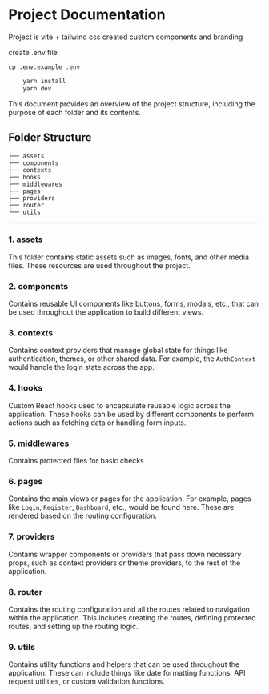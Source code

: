 # Project Documentation

Project is vite + tailwind css
created custom components and branding

create .env file

```shall
cp .env.example .env
```

```bash
    yarn install
    yarn dev
```

This document provides an overview of the project structure, including the purpose of each folder and its contents.

## **Folder Structure**
```
├── assets
├── components
├── contexts
├── hooks
├── middlewares
├── pages
├── providers
├── router
└── utils
```

---

### **1. assets**
This folder contains static assets such as images, fonts, and other media files. These resources are used throughout the project.

### **2. components**
Contains reusable UI components like buttons, forms, modals, etc., that can be used throughout the application to build different views.

### **3. contexts**
Contains context providers that manage global state for things like authentication, themes, or other shared data. For example, the `AuthContext` would handle the login state across the app.

### **4. hooks**
Custom React hooks used to encapsulate reusable logic across the application. These hooks can be used by different components to perform actions such as fetching data or handling form inputs.

### **5. middlewares**
Contains protected files for basic checks 

### **6. pages**
Contains the main views or pages for the application. For example, pages like `Login`, `Register`, `Dashboard`, etc., would be found here. These are rendered based on the routing configuration.

### **7. providers**
Contains wrapper components or providers that pass down necessary props, such as context providers or theme providers, to the rest of the application.

### **8. router**
Contains the routing configuration and all the routes related to navigation within the application. This includes creating the routes, defining protected routes, and setting up the routing logic.

### **9. utils**
Contains utility functions and helpers that can be used throughout the application. These can include things like date formatting functions, API request utilities, or custom validation functions.
